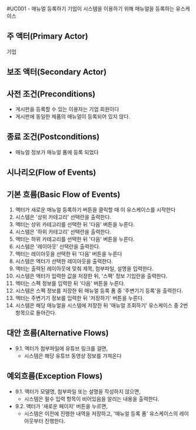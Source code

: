 #UC001 - 매뉴얼 등록하기
기업이 시스템을 이용하기 위해 매뉴얼을 등록하는 유스케이스

## 주 액터(Primary Actor)
기업

## 보조 액터(Secondary Actor)

## 사전 조건(Preconditions)
- 게시판을 등록할 수 있는 이용자는 기업 회원이다
- 게시판에 동일한 제품의 매뉴얼이 등록되어 있지 않다.

## 종료 조건(Postconditions)
- 매뉴얼 정보가 매뉴얼 폼에 등록 되었다

## 시나리오(Flow of Events)

## 기본 흐름(Basic Flow of Events)
1. 액터가 새로운 매뉴얼 등록하기 버튼을 클릭할 때 이 유스케이스를 시작한다
2. 시스템은 '상위 카테고리' 선택란을 출력한다.
3. 액터는 상위 카테고리를 선택한 뒤 '다음' 버튼을 누른다.
4. 시스템은 '하위 카테고리' 선택란을 출력한다.
5. 액터는 하위 카테고리를 선택한 뒤 '다음' 버튼을 누른다.
6. 시스템은 '레이아웃' 선택란을 출력한다.
7. 액터는 레이아웃을 선택한 뒤 '다음' 버튼을 누른다
8. 시스템은 액터가 선택한 레이아웃을 출력한다.
9. 액터는 출력된 레이아웃에 맞춰 제목, 첨부파일, 설명을 입력한다.
10. 시스템은 액터가 입력한 값을 저장한 뒤, '스팩' 정보 기입란을 출력한다.
11. 액터는 스펙 정보를 입력한 뒤 '다음' 버튼을 누른다.
12. 시스템은 스펙 정보를 저장한 뒤 매뉴얼 등록 폼 중 '주변기기 등록'을 출력한다.
13. 액터는 주변기기 정보를 입력한 뒤 '저장하기' 버튼을 누른다.
14. 시스템은 해당 매뉴얼을 시스템에 저장한 뒤 '매뉴얼 조회하기' 유스케이스 중 2번 항목으로 돌아간다. 

## 대안 흐름(Alternative Flows)
- 9.1. 액터가 첨부파일에 유튜브 링크를 걸면,
    - 시스템은 해당 유튜브 동영상 정보를 가져온다

## 예외흐름(Exception Flows)
- 9.1. 액터가 모델명, 첨부파일 또는 설명을 작성하지 않으면, 
    - 시스템은 필수 입력 항목이 비어있음을 알리는 내용을 출력한다.
- 9.2. 액터가 '새로운 페이지' 버튼을 누르면,
    - 시스템은 이전에 진행한 내역을 저장하고, '매뉴얼 등록 폼' 유스케이스의 레이아웃부터 진행한다.
